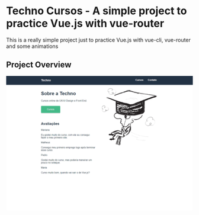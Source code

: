 # Techno Cursos - A simple project to practice Vue.js with vue-router

This is a really simple project just to practice Vue.js with vue-cli, vue-router and some animations

## Project Overview

![Techno Cursos](project-overview.gif "Project Overview")